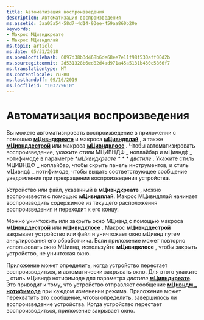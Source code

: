 ```yaml
---
title: Автоматизация воспроизведения
description: Автоматизация воспроизведения
ms.assetid: 3aa05a54-58d7-4d14-93ee-459aa860b20e
keywords:
- Макрос МЦивндкреате
- Макрос МЦивндплай
ms.topic: article
ms.date: 05/31/2018
ms.openlocfilehash: 6097d38b3d468b6de68ee7e11f98f530aff00d2b
ms.sourcegitcommit: 2d531328b6ed82d4ad971a45a5131b430c5866f7
ms.translationtype: MT
ms.contentlocale: ru-RU
ms.lasthandoff: 09/16/2019
ms.locfileid: "103779610"
---
```

# <a name="automating-playback"></a>Автоматизация воспроизведения

Вы можете автоматизировать воспроизведение в приложении с помощью [**мЦивндкреате**](/windows/desktop/api/Vfw/nf-vfw-mciwndcreatea) и макроса [**мЦивндплай**](/windows/desktop/api/Vfw/nf-vfw-mciwndplay) , а также [**мЦивнддестрой**](/windows/desktop/api/Vfw/nf-vfw-mciwnddestroy) или макроса [**мЦивндклосе**](/windows/desktop/api/Vfw/nf-vfw-mciwndclose) . Чтобы автоматизировать воспроизведение, укажите стили МЦИВНДФ \_ ноплайбар и мЦивндф \_ нотифимоде в параметре **мЦивндкреате * * * двстиле* . Укажите стиль МЦИВНДФ \_ ноплайбар, чтобы скрыть панель инструментов, и стиль мЦивндф \_ нотифимоде, чтобы выдать соответствующее сообщение уведомления при прекращении воспроизведения устройства.

Устройство или файл, указанный в **мЦивндкреате** , можно воспроизвести с помощью **мЦивндплай**. Макрос МЦивндплай начинает воспроизводить содержимое из текущего расположения воспроизведения и переходит к его концу.

Можно уничтожить или закрыть окно МЦивнд с помощью макроса [**мЦивнддестрой**](/windows/desktop/api/Vfw/nf-vfw-mciwnddestroy) или [**мЦивндклосе**](/windows/desktop/api/Vfw/nf-vfw-mciwndclose) . Макрос **мЦивнддестрой** закрывает устройство или файл и уничтожает окно мЦивнд путем аннулирования его обработчика. Если приложение может повторно использовать окно МЦивнд, используйте **мЦивндклосе** , чтобы закрыть устройство, не уничтожая окно.

Приложение может определить, когда устройство перестает воспроизводиться, и автоматически закрывать окно. Для этого укажите \_ стиль мЦивндф нотифимоде для параметра *двстиле* [**мЦивндкреате**](/windows/desktop/api/Vfw/nf-vfw-mciwndcreatea). Это приводит к тому, что устройство отправляет сообщение [**мЦивндм \_ нотифимоде**](mciwndm-notifymode.md) при каждом изменении режима. Приложение может перехватить это сообщение, чтобы определить, завершилось ли воспроизведение устройства. Когда устройство перестает воспроизводиться, приложение закрывает окно.

 

 




